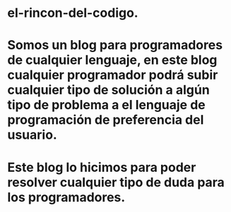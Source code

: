 # el-rincon-del-codigo.
# Somos un blog para programadores de cualquier lenguaje, en este blog cualquier programador podrá subir cualquier tipo de solución a algún tipo de problema a el lenguaje de programación de preferencia del usuario.
# Este blog lo hicimos para poder resolver cualquier tipo de duda para los programadores.

